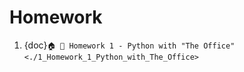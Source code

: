 # Homework
1. {doc}`🏠 🧠 Homework 1 - Python with "The Office" <./1_Homework_1_Python_with_The_Office>`
